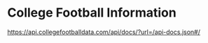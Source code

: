 # College Football Information

https://api.collegefootballdata.com/api/docs/?url=/api-docs.json#/

